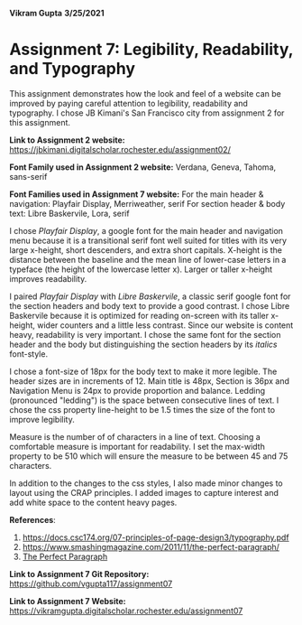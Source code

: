 **Vikram Gupta**
**3/25/2021**
# **Assignment 7: Legibility, Readability, and Typography**
This assignment demonstrates how the look and feel of a website can be improved by paying careful attention to legibility, readability and typography.  I chose JB Kimani's San Francisco city from assignment 2 for this assignment.

**Link to Assignment 2 website:**
https://jbkimani.digitalscholar.rochester.edu/assignment02/

**Font Family used in Assignment 2 website:**
Verdana, Geneva, Tahoma, sans-serif

**Font Families used in Assignment 7 website:**
For the main header & navigation: Playfair Display, Merriweather, serif
For section header & body text: Libre Baskervile, Lora, serif

I chose *Playfair Display*, a google font for the main header and navigation menu because it is a transitional serif font well suited for titles with its very large x-height, short descenders, and extra short capitals.  X-height is the distance between the baseline and the mean line of lower-case letters in a typeface (the height of the lowercase letter x).  Larger or taller x-height improves readability.

I paired *Playfair Display* with *Libre Baskervile*, a classic serif google font for the section headers and body text to provide a good contrast.  I chose Libre Baskervile because it is optimized for reading on-screen with its taller x-height, wider counters and a little less contrast.  Since our website is content heavy, readability is very important.  I chose the same font for the section header and the body but distinguishing the section headers by its *italics* font-style.

I chose a font-size of 18px for the body text to make it more legible. The header sizes are in increments of 12.  Main title is 48px, Section is 36px and Navigation Menu is 24px to provide proportion and balance.  Ledding (pronounced "ledding") is the space between consecutive lines of text.  I chose the css property line-height to be 1.5 times the size of the font to improve legibility.  

Measure is the number of of characters in a line of text.  Choosing a comfortable measure is important for readability.  I set the max-width property to be 510 which will ensure the measure to be between 45 and 75 characters.

In addition to the changes to the css styles, I also made minor changes to layout using the CRAP principles.  I added images to capture interest and add white space to the content heavy pages.

**References**:

 1. https://docs.csc174.org/07-principles-of-page-design3/typography.pdf
 2. https://www.smashingmagazine.com/2011/11/the-perfect-paragraph/
 3. [The Perfect Paragraph](https://www.smashingmagazine.com/2011/11/the-perfect-paragraph/)





**Link to Assignment 7 Git Repository:**
https://github.com/vgupta117/assignment07

**Link to Assignment 7 Website:**
https://vikramgupta.digitalscholar.rochester.edu/assignment07


<!--stackedit_data:
eyJoaXN0b3J5IjpbLTQ5OTE1NzYzOCwtMTM0MDc2NjEzOSwxOT
E0OTc4NDYsLTE5NTgzODk5MTIsLTIxMDM1ODU0ODEsLTEzNDU1
OTgwOTcsMTQ5Njg1NzM3NSwtOTU3OTgxOTAzLC00MzU1Njg3Nj
ddfQ==
-->